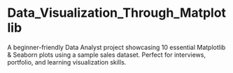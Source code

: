 # Data_Visualization_Through_Matplotlib
A beginner-friendly Data Analyst project showcasing 10 essential Matplotlib &amp; Seaborn plots using a sample sales dataset. Perfect for interviews, portfolio, and learning visualization skills.
